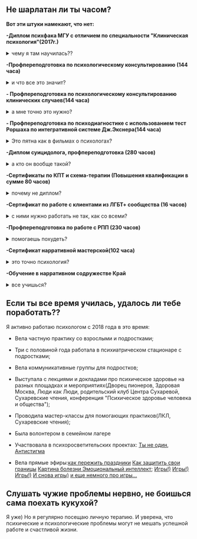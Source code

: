 ## Не шарлатан ли ты часом?

**Вот эти штуки намекают, что нет:**

**-Диплом психфака МГУ с отличием по специальности "Клиническая психология"(2017г.)**
<details>
  <summary>чему я там научилась??</summary>
 За 6 лет обучения на психфаке я успела познакомиться со множеством взглядов на устройство человеческой психики и научиться критически их оценивать. Я специализировалась на клинической психофизиологии, что помогло мне лучше понимать устройство человеческого мозга, его функционирование в разных условиях.
 
  ![диплом мгу.jpg]({{site.baseurl}}/диплом мгу.jpg)

</details>




**-Профпереподготовка по психологическому консультированию (144 часа)**
<details>
  <summary>и что все это значит?</summary>
На психфаке МГУ учат многому, но не работе с людьми) Поэтому в течение года я отдельно училась помогать людям с наиболее распространенными тудностями: сложные эмоциональные состояния, личные отношения, детско-родительские отношения, целепологание, переживание утраты, трудности в принятиии решений.
</details>



**- Профпереподготовка по психологическому консультированию клинических случаев(144 часа)**
<details>
  <summary>а мне точно это нужно?</summary>
Далеко не все психологические проблемы яляются "клиническим случаем", но большинству людей, столкнувшимися с психиатрическми расстройствами важна совместная помощь психолога и психиатра. На этом курсе я обучалась психологической помощи людям с аффективными нарушениями, расстройствами шизофренического спектра, расстройствами личности.
</details>


**- Профпереподготовка по психодиагностике с использованием тест Роршаха по интегративной системе Дж.Экснера(144 часа)**
<details>
  <summary>Это пятна как в фильмах о психологах?</summary>
 Это те самые пятна) Но в реальности диагностика при помощи этого метода опирается на статистические данные: при создании интегративной системы были собраны и проанализированы ответы более 2000 респондентов разных возрастных групп и с разными особенностями, после чего были выделены наиболее типичные профили ответов, характерные для людей с разными нарушениями. 
</details>



**-Диплом суицидолога, профпереподготовка (280 часов)**
<details>
  <summary>а кто он вообще такой?</summary>
 Это специалист, работающий с людьми, страдающими суицидальными мыслями, планирующими или совершившими попытку самоубийства. 
</details>



**-Сертификаты по КПТ и схема-терапии (Повышения квалификации в сумме 80 часов)**
<details>
  <summary>почему не диплом?</summary>
Я нахожу полезными некоторые методы когнитивно-поведенческой терапии, но мне не близки иделы этого подхода.
</details>



**-Сертификат по работе с клиентами из ЛГБТ+ сообщества (16 часов)**
 <details>
  <summary>с ними нужно работать не так, как со всеми?</summary>
  Нет, но в работе важно учитывать специфический опыт ЛГБТ+ персон и знать, какую социальную, юридическую и медицинскую помощь можно привлечь.
</details>



**-Профпереподготовка по работе с РПП (230 часов)**
<details>
  <summary>помогаешь похудеть?</summary>
  Иногда это может быть побочным эффектом, но все же, основной задачей в работе с РПП я вижу помощь в выстраивании такой жизни, в которой вопрос питания и внешности не будет доминировать.
</details>



**-Сертификат нарративной мастерской(102 часа)**
<details>
  <summary>это точно психология?</summary>
И да, и нет. Нарративный подход применим ко всем помогающим практикам: психологическому консультированию, социальной работе, равному консультированию. В его основе лежит представление о том, что люди организуют свой опыт в форме нарративов(историй). Поскольку жизнь слишком многогранна, далеко не все события попадают в историю и оказываются замечены. Бывает так, что основной историей оказывается проблемная история, и тогда консультант помогает найти и укрепить предпочитаемую историю.
</details>


**-Обучение в нарративном содружестве Край**
<details>
  <summary>все учишься?</summary>
 И не просто учусь, а в самом классном месте, сами посмотрите! [Край](https://krai.online/ "Край")
</details>

## Если ты все время училась, удалось ли тебе поработать??

Я активно работаю психологом с 2018 года в это время:

- Вела частную практику со взрослыми и подростками;

- Три с половиной года работала в психиатрическом стационаре с подростками;

- Вела коммуникативные группы для подростков;

- Выступала с лекциями и докладами про психическое здоровье на разных площадках и мероприятиях(Дворец пионеров, Здоровая Москва, Люди как Люди, родительский клуб Центра Сухаревой, Сухаревские чтения, конференция "Психическое здоровье человека и общества");

- Проводила мастер-классы для помогающих практиков(ЛКЛ, Сухаревские чтения);

- Была волонтером в семейном лагере

- Участвовала в психоросветительских проектах: [Ты не один](https://www.youtube.com/watch?v=F-pgSdrZQmA&t=22s "Ты не один"), [Антистигма](https://vk.com/antistigmanpz "Антистигма")

- Вела прямые эфиры:[как пережить праздники](https://www.youtube.com/watch?v=fX4uVz4x2Qk&list=PLnJVjPc7NhPBrD0gizpR2jOGGdSiPKX6b&index=14 "как пережить праздники")
[Как защитить свои границы](https://www.youtube.com/watch?v=BPidufzdgZo&list=PLnJVjPc7NhPBrD0gizpR2jOGGdSiPKX6b&index=21 "Как защитить свои границы")
[Картина болезни ](https://www.youtube.com/watch?v=Xk4fuQMQyVo&list=PLnJVjPc7NhPBrD0gizpR2jOGGdSiPKX6b&index=35)
[Эмоциональный интеллект](https://www.youtube.com/watch?v=r2CStwp-gMA&list=PLnJVjPc7NhPBrD0gizpR2jOGGdSiPKX6b&index=56 "Эмоциональный интеллект");
[Игры!)](https://www.youtube.com/watch?v=ks9bzQqwqS4&list=PLnJVjPc7NhPBrD0gizpR2jOGGdSiPKX6b&index=95)
[Игры!)](https://www.youtube.com/watch?v=EcMXgmloYcw&list=PLnJVjPc7NhPBrD0gizpR2jOGGdSiPKX6b&index=83 "Игры!)")
[Игры!)](https://www.youtube.com/watch?v=JCzz3L6ZJY4&list=PLnJVjPc7NhPBrD0gizpR2jOGGdSiPKX6b&index=74 "Игры!)")
[И снова игры)](https://www.youtube.com/watch?v=CKptjcO5qDg&list=PLnJVjPc7NhPBrD0gizpR2jOGGdSiPKX6b&index=70 "И снова игры)")
[и еще немного про игры...](https://www.youtube.com/watch?v=msqyAs7CWY0&list=PLnJVjPc7NhPBrD0gizpR2jOGGdSiPKX6b&index=60 "и еще немного про игры...")


## Слушать чужие проблемы нервно, не боишься сама поехать кукухой?
Я уже) Но я регулярно посещаю личную терапию. И уверена, что психические и психологические проблемы могут не мешать успешной работе и счастливой жизни.
